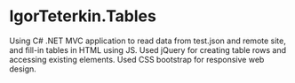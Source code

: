# IgorTeterkin.Tables
Using C# .NET MVC application to read data from test.json and remote site, and fill-in tables in HTML using JS.
Used jQuery for creating table rows and accessing existing elements.
Used CSS bootstrap for responsive web design.
